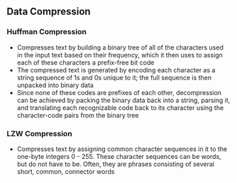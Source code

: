 ## Data Compression

### Huffman Compression
- Compresses text by building a binary tree of all of the characters used in the input text based on their frequency, which it then uses to assign each of these characters a prefix-free bit code
- The compressed text is generated by encoding each character as a string sequence of 1s and 0s unique to it; the full sequence is then unpacked into binary data
- Since none of these codes are prefixes of each other, decompression can be achieved by packing the binary data back into a string, parsing it, and translating each recognizable code back to its character using the character-code pairs from the binary tree

### LZW Compression
- Compresses text by assigning common character sequences in it to the one-byte integers 0 - 255. These character sequences can be words, but do not have to be. Often, they are phrases consisting of several short, common, connector words
